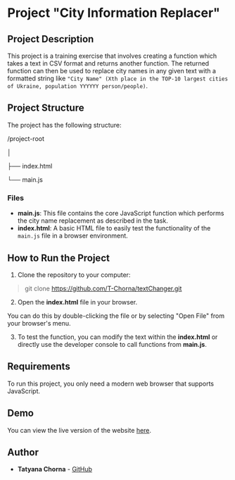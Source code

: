 # Project "City Information Replacer"

## Project Description

This project is a training exercise that involves creating a function which takes a text in CSV format and returns another function. 
The returned function can then be used to replace city names in any given text with a formatted string like 
`"City Name" (Xth place in the TOP-10 largest cities of Ukraine, population YYYYYY person/people)`.


## Project Structure

The project has the following structure:

/project-root

│

├── index.html

└── main.js


### Files

- **main.js**: This file contains the core JavaScript function which performs the city name replacement as described in the task.
- **index.html**: A basic HTML file to easily test the functionality of the `main.js` file in a browser environment.

## How to Run the Project

1. Clone the repository to your computer:
>git clone https://github.com/T-Chorna/textChanger.git

2. Open the **index.html** file in your browser.

You can do this by double-clicking the file or by selecting "Open File" from your browser's menu.

3. To test the function, you can modify the text within the **index.html** or directly use the developer console to call functions from **main.js**.

## Requirements

To run this project, you only need a modern web browser that supports JavaScript.

## Demo

You can view the live version of the website [here](https://t-chorna.github.io/textChanger/).

## Author

- **Tatyana Chorna** - [GitHub](https://github.com/T-Chorna)


